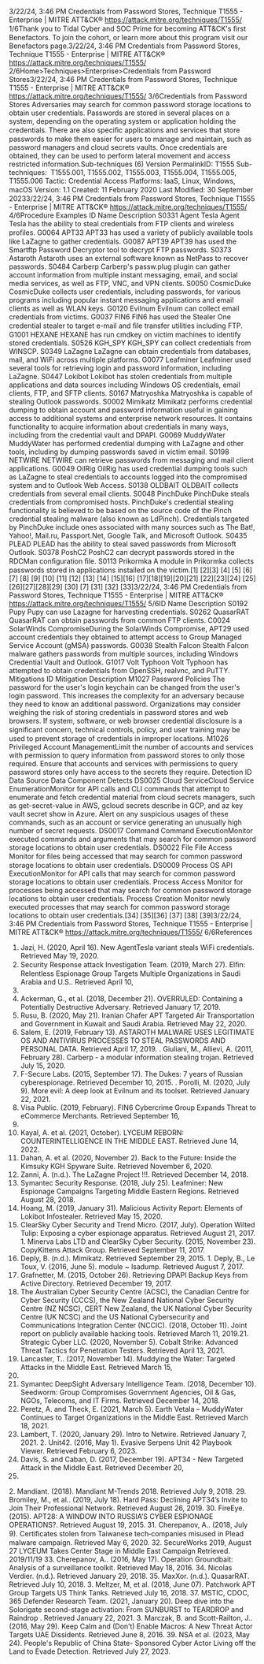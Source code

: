 3/22/24, 3:46 PM Credentials from Password Stores, Technique T1555 - Enterprise | MITRE ATT&CK®
https://attack.mitre.org/techniques/T1555/ 1/6Thank you to Tidal Cyber and SOC Prime for becoming ATT&CK's ﬁrst Benefactors. To join the cohort, or learn more about this program visit our
Benefactors page.3/22/24, 3:46 PM Credentials from Password Stores, Technique T1555 - Enterprise | MITRE ATT&CK®
https://attack.mitre.org/techniques/T1555/ 2/6Home>Techniques>Enterprise>Credentials from Password Stores3/22/24, 3:46 PM Credentials from Password Stores, Technique T1555 - Enterprise | MITRE ATT&CK®
https://attack.mitre.org/techniques/T1555/ 3/6Credentials from Password Stores
Adversaries may search for common password storage locations to obtain user credentials. Passwords are stored in several places on a
system, depending on the operating system or application holding the credentials. There are also speciﬁc applications and services that
store passwords to make them easier for users to manage and maintain, such as password managers and cloud secrets vaults. Once
credentials are obtained, they can be used to perform lateral movement and access restricted information.Sub-techniques (6)
Version PermalinkID: T1555
Sub-techniques:  T1555.001, T1555.002, T1555.003, T1555.004, T1555.005, T1555.006
 
Tactic: Credential Access
 
Platforms: IaaS, Linux, Windows, macOS
Version: 1.1
Created: 11 February 2020
Last Modiﬁed: 30 September 20233/22/24, 3:46 PM Credentials from Password Stores, Technique T1555 - Enterprise | MITRE ATT&CK®
https://attack.mitre.org/techniques/T1555/ 4/6Procedure Examples
ID Name Description
S0331 Agent Tesla Agent Tesla has the ability to steal credentials from FTP clients and wireless proﬁles.
G0064 APT33 APT33 has used a variety of publicly available tools like LaZagne to gather credentials.
G0087 APT39 APT39 has used the Smartftp Password Decryptor tool to decrypt FTP passwords.
S0373 Astaroth Astaroth uses an external software known as NetPass to recover passwords. 
S0484 Carberp Carberp's passw.plug plugin can gather account information from multiple instant messaging, email, and
social media services, as well as FTP, VNC, and VPN clients.
S0050 CosmicDuke CosmicDuke collects user credentials, including passwords, for various programs including popular instant
messaging applications and email clients as well as WLAN keys.
G0120 Evilnum Evilnum can collect email credentials from victims.
G0037 FIN6 FIN6 has used the Stealer One credential stealer to target e-mail and ﬁle transfer utilities including FTP.
G1001 HEXANE HEXANE has run cmdkey on victim machines to identify stored credentials.
S0526 KGH\_SPY KGH\_SPY can collect credentials from WINSCP.
S0349 LaZagne LaZagne can obtain credentials from databases, mail, and WiFi across multiple platforms.
G0077 Leafminer Leafminer used several tools for retrieving login and password information, including LaZagne.
S0447 Lokibot Lokibot has stolen credentials from multiple applications and data sources including Windows OS
credentials, email clients, FTP, and SFTP clients.
S0167 Matryoshka Matryoshka is capable of stealing Outlook passwords.
S0002 Mimikatz Mimikatz performs credential dumping to obtain account and password information useful in gaining
access to additional systems and enterprise network resources. It contains functionality to acquire
information about credentials in many ways, including from the credential vault and DPAPI.
G0069 MuddyWater MuddyWater has performed credential dumping with LaZagne and other tools, including by dumping
passwords saved in victim email.
S0198 NETWIRE NETWIRE can retrieve passwords from messaging and mail client applications.
G0049 OilRig OilRig has used credential dumping tools such as LaZagne to steal credentials to accounts logged into the
compromised system and to Outlook Web Access.
S0138 OLDBAIT OLDBAIT collects credentials from several email clients.
S0048 PinchDuke PinchDuke steals credentials from compromised hosts. PinchDuke's credential stealing functionality is
believed to be based on the source code of the Pinch credential stealing malware (also known as LdPinch).
Credentials targeted by PinchDuke include ones associated with many sources such as The Bat!, Yahoo!,
Mail.ru, Passport.Net, Google Talk, and Microsoft Outlook.
S0435 PLEAD PLEAD has the ability to steal saved passwords from Microsoft Outlook.
S0378 PoshC2 PoshC2 can decrypt passwords stored in the RDCMan conﬁguration ﬁle.
S0113 Prikormka A module in Prikormka collects passwords stored in applications installed on the victim.[1]
[2][3]
[4]
[5]
[6]
[7]
[8]
[9]
[10]
[11]
[12]
[13]
[14]
[15][16]
[17][18][19][20][21]
[22][23][24]
[25]
[26][27][28][29]
[30]
[7]
[31]
[32]
[33]3/22/24, 3:46 PM Credentials from Password Stores, Technique T1555 - Enterprise | MITRE ATT&CK®
https://attack.mitre.org/techniques/T1555/ 5/6ID Name Description
S0192 Pupy Pupy can use Lazagne for harvesting credentials.
S0262 QuasarRAT QuasarRAT can obtain passwords from common FTP clients.
C0024 SolarWinds
CompromiseDuring the SolarWinds Compromise, APT29 used account credentials they obtained to attempt access to
Group Managed Service Account (gMSA) passwords.
G0038 Stealth Falcon Stealth Falcon malware gathers passwords from multiple sources, including Windows Credential Vault and
Outlook.
G1017 Volt Typhoon Volt Typhoon has attempted to obtain credentials from OpenSSH, realvnc, and PuTTY.
Mitigations
ID Mitigation Description
M1027 Password Policies The password for the user's login keychain can be changed from the user's login password. This
increases the complexity for an adversary because they need to know an additional password.
Organizations may consider weighing the risk of storing credentials in password stores and web
browsers. If system, software, or web browser credential disclosure is a signiﬁcant concern, technical
controls, policy, and user training may be used to prevent storage of credentials in improper locations.
M1026 Privileged Account
ManagementLimit the number of accounts and services with permission to query information from password stores
to only those required. Ensure that accounts and services with permissions to query password stores
only have access to the secrets they require.
Detection
ID Data Source Data Component Detects
DS0025 Cloud ServiceCloud Service
EnumerationMonitor for API calls and CLI commands that attempt to enumerate and fetch credential
material from cloud secrets managers, such as get-secret-value in AWS, gcloud
secrets describe in GCP, and az key vault secret show in Azure. Alert on any
suspicious usages of these commands, such as an account or service generating an
unusually high number of secret requests.
DS0017 Command Command
ExecutionMonitor executed commands and arguments that may search for common password
storage locations to obtain user credentials.
DS0022 File File Access Monitor for ﬁles being accessed that may search for common password storage
locations to obtain user credentials.
DS0009 Process OS API
ExecutionMonitor for API calls that may search for common password storage locations to obtain
user credentials.
Process Access Monitor for processes being accessed that may search for common password storage
locations to obtain user credentials.
Process Creation Monitor newly executed processes that may search for common password storage
locations to obtain user credentials.[34]
[35][36]
[37]
[38]
[39]3/22/24, 3:46 PM Credentials from Password Stores, Technique T1555 - Enterprise | MITRE ATT&CK®
https://attack.mitre.org/techniques/T1555/ 6/6References
1. Jazi, H. (2020, April 16). New AgentTesla variant steals WiFi
credentials. Retrieved May 19, 2020.
2. Security Response attack Investigation Team. (2019, March
27). Elﬁn: Relentless Espionage Group Targets Multiple
Organizations in Saudi Arabia and U.S.. Retrieved April 10,
2019.
3. Ackerman, G., et al. (2018, December 21). OVERRULED:
Containing a Potentially Destructive Adversary. Retrieved
January 17, 2019.
4. Rusu, B. (2020, May 21). Iranian Chafer APT Targeted Air
Transportation and Government in Kuwait and Saudi Arabia.
Retrieved May 22, 2020.
5. Salem, E. (2019, February 13). ASTAROTH MALWARE USES
LEGITIMATE OS AND ANTIVIRUS PROCESSES TO STEAL
PASSWORDS AND PERSONAL DATA. Retrieved April 17, 2019.
 . Giuliani, M., Allievi, A. (2011, February 28). Carberp - a modular
information stealing trojan. Retrieved July 15, 2020.
7. F-Secure Labs. (2015, September 17). The Dukes: 7 years of
Russian cyberespionage. Retrieved December 10, 2015.
 . Porolli, M. (2020, July 9). More evil: A deep look at Evilnum
and its toolset. Retrieved January 22, 2021.
9. Visa Public. (2019, February). FIN6 Cybercrime Group Expands
Threat to eCommerce Merchants. Retrieved September 16,
2019.
10. Kayal, A. et al. (2021, October). LYCEUM REBORN:
COUNTERINTELLIGENCE IN THE MIDDLE EAST. Retrieved
June 14, 2022.
11. Dahan, A. et al. (2020, November 2). Back to the Future: Inside
the Kimsuky KGH Spyware Suite. Retrieved November 6, 2020.
12. Zanni, A. (n.d.). The LaZagne Project !!!. Retrieved December
14, 2018.
13. Symantec Security Response. (2018, July 25). Leafminer: New
Espionage Campaigns Targeting Middle Eastern Regions.
Retrieved August 28, 2018.
14. Hoang, M. (2019, January 31). Malicious Activity Report:
Elements of Lokibot Infostealer. Retrieved May 15, 2020.
15. ClearSky Cyber Security and Trend Micro. (2017, July).
Operation Wilted Tulip: Exposing a cyber espionage
apparatus. Retrieved August 21, 2017.
1 . Minerva Labs LTD and ClearSky Cyber Security. (2015,
November 23). CopyKittens Attack Group. Retrieved
September 11, 2017.
17. Deply, B. (n.d.). Mimikatz. Retrieved September 29, 2015.
1 . Deply, B., Le Toux, V. (2016, June 5). module ~ lsadump.
Retrieved August 7, 2017.
19. Grafnetter, M. (2015, October 26). Retrieving DPAPI Backup
Keys from Active Directory. Retrieved December 19, 2017.
20. The Australian Cyber Security Centre (ACSC), the Canadian
Centre for Cyber Security (CCCS), the New Zealand National
Cyber Security Centre (NZ NCSC), CERT New Zealand, the UK
National Cyber Security Centre (UK NCSC) and the US National
Cybersecurity and Communications Integration Center
(NCCIC). (2018, October 11). Joint report on publicly available
hacking tools. Retrieved March 11, 2019.21. Strategic Cyber LLC. (2020, November 5). Cobalt Strike:
Advanced Threat Tactics for Penetration Testers. Retrieved
April 13, 2021.
22. Lancaster, T.. (2017, November 14). Muddying the Water:
Targeted Attacks in the Middle East. Retrieved March 15,
2018.
23. Symantec DeepSight Adversary Intelligence Team. (2018,
December 10). Seedworm: Group Compromises Government
Agencies, Oil & Gas, NGOs, Telecoms, and IT Firms. Retrieved
December 14, 2018.
24. Peretz, A. and Theck, E. (2021, March 5). Earth Vetala –
MuddyWater Continues to Target Organizations in the Middle
East. Retrieved March 18, 2021.
25. Lambert, T. (2020, January 29). Intro to Netwire. Retrieved
January 7, 2021.
2 . Unit42. (2016, May 1). Evasive Serpens Unit 42 Playbook
Viewer. Retrieved February 6, 2023.
27. Davis, S. and Caban, D. (2017, December 19). APT34 - New
Targeted Attack in the Middle East. Retrieved December 20,
2017.
2 . Mandiant. (2018). Mandiant M-Trends 2018. Retrieved July 9,
2018.
29. Bromiley, M., et al.. (2019, July 18). Hard Pass: Declining
APT34’s Invite to Join Their Professional Network. Retrieved
August 26, 2019.
30. FireEye. (2015). APT28: A WINDOW INTO RUSSIA’S CYBER
ESPIONAGE OPERATIONS?. Retrieved August 19, 2015.
31. Cherepanov, A.. (2018, July 9). Certiﬁcates stolen from
Taiwanese tech‑companies misused in Plead malware
campaign. Retrieved May 6, 2020.
32. SecureWorks 2019, August 27 LYCEUM Takes Center Stage in
Middle East Campaign Retrieved. 2019/11/19
33. Cherepanov, A.. (2016, May 17). Operation Groundbait:
Analysis of a surveillance toolkit. Retrieved May 18, 2016.
34. Nicolas Verdier. (n.d.). Retrieved January 29, 2018.
35. MaxXor. (n.d.). QuasarRAT. Retrieved July 10, 2018.
3 . Meltzer, M, et al. (2018, June 07). Patchwork APT Group
Targets US Think Tanks. Retrieved July 16, 2018.
37. MSTIC, CDOC, 365 Defender Research Team. (2021, January
20). Deep dive into the Solorigate second-stage activation:
From SUNBURST to TEARDROP and Raindrop . Retrieved
January 22, 2021.
3 . Marczak, B. and Scott-Railton, J.. (2016, May 29). Keep Calm
and (Don’t) Enable Macros: A New Threat Actor Targets UAE
Dissidents. Retrieved June 8, 2016.
39. NSA et al. (2023, May 24). People's Republic of China State-
Sponsored Cyber Actor Living off the Land to Evade Detection.
Retrieved July 27, 2023.